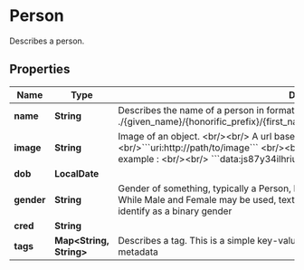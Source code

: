 

# Person

Describes a person.

## Properties

| Name | Type | Description | Notes |
|------------ | ------------- | ------------- | -------------|
|**name** | **String** | Describes the name of a person in format: ./{given_name}/{honorific_prefix}/{first_name}/{middle_name}/{last_name}/{honorific_suffix} |  [optional] |
|**image** | **String** | Image of an object. &lt;br/&gt;&lt;br/&gt; A url based image will look like &lt;br/&gt;&lt;br/&gt;&#x60;&#x60;&#x60;uri:http://path/to/image&#x60;&#x60;&#x60; &lt;br/&gt;&lt;br/&gt; An image can also be sent as a data string. For example : &lt;br/&gt;&lt;br/&gt; &#x60;&#x60;&#x60;data:js87y34ilhriuho84r3i4&#x60;&#x60;&#x60; |  [optional] |
|**dob** | **LocalDate** |  |  [optional] |
|**gender** | **String** | Gender of something, typically a Person, but possibly also fictional characters, animals, etc. While Male and Female may be used, text strings are also acceptable for people who do not identify as a binary gender |  [optional] |
|**cred** | **String** |  |  [optional] |
|**tags** | **Map&lt;String, String&gt;** | Describes a tag. This is a simple key-value store which is used to contain extended metadata |  [optional] |



